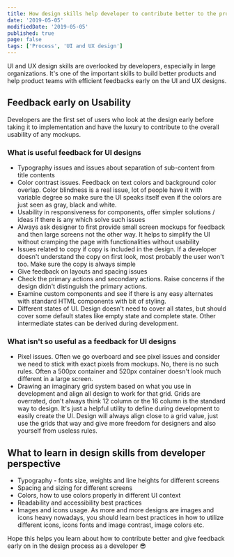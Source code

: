 ```yaml
---
title: How design skills help developer to contribute better to the products
date: '2019-05-05'
modifiedDate: '2019-05-05'
published: true
page: false
tags: ['Process', 'UI and UX design']
---
```


UI and UX design skills are overlooked by developers, especially in large organizations. It's one of the important skills to build better products and help product teams with efficient feedbacks early on the UI and UX designs.

## Feedback early on Usability

Developers are the first set of users who look at the design early before taking it to implementation and have the luxury to contribute to the overall usability of any mockups.

### What is useful feedback for UI designs

- Typography issues and issues about separation of sub-content from title contents
- Color contrast issues. Feedback on text colors and background color overlap. Color blindness is a real issue, lot of people have it with variable degree so make sure the UI speaks itself even if the colors are just seen as gray, black and white.
- Usability in responsiveness for components, offer simpler solutions / ideas if there is any which solve such issues
- Always ask designer to first provide small screen mockups for feedback and then large screens not the other way. It helps to simplify the UI without cramping the page with functionalities without usability
- Issues related to copy if copy is included in the design. If a developer doesn't understand the copy on first look, most probably the user won't too. Make sure the copy is always simple
- Give feedback on layouts and spacing issues
- Check the primary actions and secondary actions. Raise concerns if the design didn't distinguish the primary actions.
- Examine custom components and see if there is any easy alternates with standard HTML components with bit of styling.
- Different states of UI. Design doesn't need to cover all states, but should cover some default states like empty state and complete state. Other intermediate states can be derived during development.

### What isn't so useful as a feedback for UI designs

- Pixel issues. Often we go overboard and see pixel issues and consider we need to stick with exact pixels from mockups. No, there is no such rules. Often a 500px container and 520px container doesn't look much different in a large screen.
- Drawing an imaginary grid system based on what you use in development and align all design to work for that grid. Grids are overrated, don't always think 12 column or the 16 column is the standard way to design. It's just a helpful utility to define during development to easily create the UI. Design will always align close to a grid value, just use the grids that way and give more freedom for designers and also yourself from useless rules.

## What to learn in design skills from developer perspective

- Typography - fonts size, weights and line heights for different screens
- Spacing and sizing for different screens
- Colors, how to use colors properly in different UI context
- Readability and accessibility best practices
- Images and icons usage. As more and more designs are images and icons heavy nowadays, you should learn best practices in how to utilize different icons, icons fonts and image contrast, image colors etc.

Hope this helps you learn about how to contribute better and give feedback early on in the design process as a developer 😎
